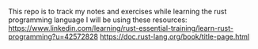 This repo is to track my notes and exercises while learning the rust programming language
I will be using these resources: https://www.linkedin.com/learning/rust-essential-training/learn-rust-programming?u=42572828
https://doc.rust-lang.org/book/title-page.html